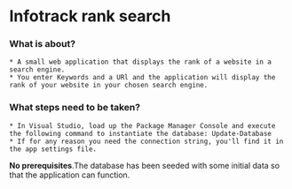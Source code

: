 # Infotrack rank search

### What is about?
    * A small web application that displays the rank of a website in a search engine.
    * You enter Keywords and a URl and the application will display the rank of your website in your chosen search engine. 
### What steps need to be taken?
    * In Visual Studio, load up the Package Manager Console and execute the following command to instantiate the database: Update-Database
    * If for any reason you need the connection string, you'll find it in the app settings file. 
    
    
 **No prerequisites**.The database has been seeded with some initial data so that the application can function. 
      
    



